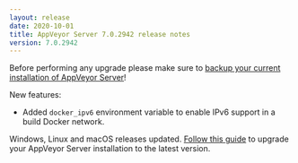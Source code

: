 ```yaml
---
layout: release
date: 2020-10-01
title: AppVeyor Server 7.0.2942 release notes
version: 7.0.2942
---
```


Before performing any upgrade please make sure to [backup your current installation of AppVeyor Server](/docs/server/maintenance/#backuprestore-appveyor-server)!

New features:

* Added `docker_ipv6` environment variable to enable IPv6 support in a build Docker network.

Windows, Linux and macOS releases updated. [Follow this guide](/docs/server/maintenance/#upgrading-appveyor-server) to upgrade your AppVeyor Server installation to the latest version.